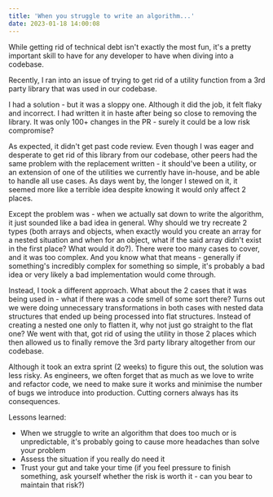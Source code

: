 ```yaml
---
title: 'When you struggle to write an algorithm...'
date: 2023-01-18 14:00:08
---
```


While getting rid of technical debt isn't exactly the most fun, it's a pretty important skill to have for any developer to have when diving into a codebase.

Recently, I ran into an issue of trying to get rid of a utility function from a 3rd party library that was used in our codebase.

I had a solution - but it was a sloppy one. Although it did the job, it felt flaky and incorrect. I had written it in haste after being so close to removing the library. It was only 100+ changes in the PR - surely it could be a low risk compromise?

As expected, it didn't get past code review.
Even though I was eager and desperate to get rid of this library from our codebase, other peers had the same problem with the replacement written - it should've been a utility, or an extension of one of the utilities we currently have in-house, and be able to handle all use cases. As days went by, the longer I stewed on it, it seemed more like a terrible idea despite knowing it would only affect 2 places.

Except the problem was - when we actually sat down to write the algorithm, it just sounded like a bad idea in general. Why should we try recreate 2 types (both arrays and objects, when exactly would you create an array for a nested situation and when for an object, what if the said array didn't exist in the first place? What would it do?). There were too many cases to cover, and it was too complex.
And you know what that means - generally if something's incredibly complex for something so simple, it's probably a bad idea or very likely a bad implementation would come through.

Instead, I took a different approach. What about the 2 cases that it was being used in - what if there was a code smell of some sort there?
Turns out we were doing unnecessary transformations in both cases with nested data structures that ended up being processed into flat structures. Instead of creating a nested one only to flatten it, why not just go straight to the flat one? We went with that, got rid of using the utility in those 2 places which then allowed us to finally remove the 3rd party library altogether from our codebase.

Although it took an extra sprint (2 weeks) to figure this out, the solution was less risky. As engineers, we often forget that as much as we love to write and refactor code, we need to make sure it works and minimise the number of bugs we introduce into production. Cutting corners always has its consequences.

Lessons learned:

- When we struggle to write an algorithm that does too much or is unpredictable, it's probably going to cause more headaches than solve your problem
- Assess the situation if you really do need it
- Trust your gut and take your time (if you feel pressure to finish something, ask yourself whether the risk is worth it - can you bear to maintain that risk?)
